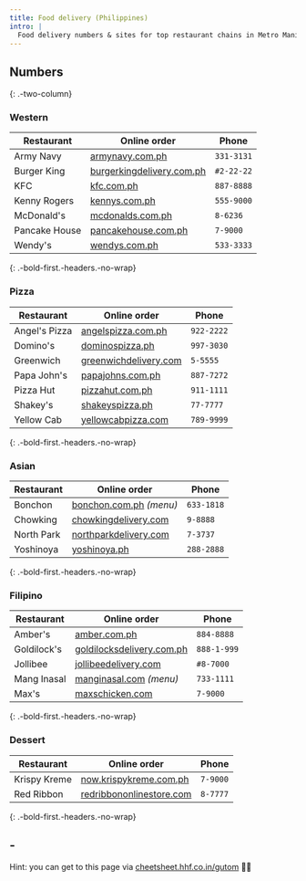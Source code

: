 ```yaml
---
title: Food delivery (Philippines)
intro: |
  Food delivery numbers & sites for top restaurant chains in Metro Manila. For numbers outside Metro Manila, check their websites.
---
```


## Numbers
{: .-two-column}

### Western

| Restaurant    | Online order                                                        | Phone                                                                                                       |
| ---           | ---                                                                 | ---                                                                                                         |
| Army Navy     | [armynavy.com.ph](http://www.armynavy.com.ph/)                      | `331-3131`                                                                                                  |
| Burger King   | [burgerkingdelivery.com.ph](https://www.burgerkingdelivery.com.ph/) | <abbr class='hint-mark hint--bottom' data-hint='Yes, you need to dial the # sign'><i></i></abbr> `#2-22-22` |
| KFC           | [kfc.com.ph](https://www.kfc.com.ph)                                | `887-8888`                                                                                                  |
| Kenny Rogers  | [kennys.com.ph](http://kennys.com.ph/)                              | `555-9000`                                                                                                  |
| McDonald's    | [mcdonalds.com.ph](http://www.mcdonalds.com.ph/mcdelivery)          | `8-6236`                                                                                                    |
| Pancake House | [pancakehouse.com.ph](https://www.pancakehouse.com.ph/)             | `7-9000`                                                                                                    |
| Wendy's       | [wendys.com.ph](https://wendys.com.ph/delivery/)                    | `533-3333`                                                                                                  |
{: .-bold-first.-headers.-no-wrap}

### Pizza

| Restaurant    | Online order                                              | Phone      |
| ---           | ---                                                       | ---        |
| Angel's Pizza | [angelspizza.com.ph](http://angelspizza.com.ph/)          | `922-2222` |
| Domino's      | [dominospizza.ph](https://www.dominospizza.ph/)           | `997-3030` |
| Greenwich     | [greenwichdelivery.com](http://greenwichdelivery.com/)    | `5-5555`   |
| Papa John's   | [papajohns.com.ph](http://papajohns.com.ph/)              | `887-7272` |
| Pizza Hut     | [pizzahut.com.ph](https://order.pizzahut.com.ph)          | `911-1111` |
| Shakey's      | [shakeyspizza.ph](http://order.shakeyspizza.ph/)          | `77-7777`  |
| Yellow Cab    | [yellowcabpizza.com](http://delivery.yellowcabpizza.com/) | `789-9999` |
{: .-bold-first.-headers.-no-wrap}

### Asian

| Restaurant    | Online order                                                        | Phone       |
| ---           | ---                                                                 | ---         |
| Bonchon       | [bonchon.com.ph](http://bonchon.com.ph/food/main-menu/) _(menu)_    | `633-1818`  |
| Chowking      | [chowkingdelivery.com](http://www.chowkingdelivery.com)             | `9-8888`    |
| North Park    | [northparkdelivery.com](http://northparkdelivery.com/)              | `7-3737`    |
| Yoshinoya     | [yoshinoya.ph](http://www.yoshinoya.ph/ordeonline.html/)            | `288-2888`  |
{: .-bold-first.-headers.-no-wrap}

### Filipino

| Restaurant    | Online order                                                        | Phone       |
| ---           | ---                                                                 | ---         |
| Amber's       | [amber.com.ph](http://onlineordering.amber.com.ph/)                 | `884-8888`  |
| Goldilock's   | [goldilocksdelivery.com.ph](http://www.goldilocksdelivery.com.ph/)  | `888-1-999` |
| Jollibee      | [jollibeedelivery.com](http://jollibeedelivery.com)                 | `#8-7000`   |
| Mang Inasal   | [manginasal.com](http://www.manginasal.com/menu/) _(menu)_          | `733-1111`  |
| Max's         | [maxschicken.com](http://delivery.maxschicken.com/)                 | `7-9000`    |
{: .-bold-first.-headers.-no-wrap}

### Dessert

| Restaurant    | Online order                                                        | Phone       |
| ---           | ---                                                                 | ---         |
| Krispy Kreme  | [now.krispykreme.com.ph](http://now.krispykreme.com.ph/)            | `7-9000`    |
| Red Ribbon    | [redribbononlinestore.com](http://redribbononlinestore.com/)        | `8-7777`    |
{: .-bold-first.-headers.-no-wrap}

## -

Hint: you can get to this page via [cheetsheet.hhf.co.in/gutom](https://cheetsheet.hhf.co.in/gutom) 🍅🍟
